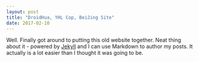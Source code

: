 ```yaml
---
layout: post
title: "DroidHua, YHL Cop, BeiJing Site"
date: 2017-02-10
---
```


Well. Finally got around to putting this old website together. Neat thing about it - powered by [Jekyll](http://jekyllrb.com) and I can use Markdown to author my posts. It actually is a lot easier than I thought it was going to be.
